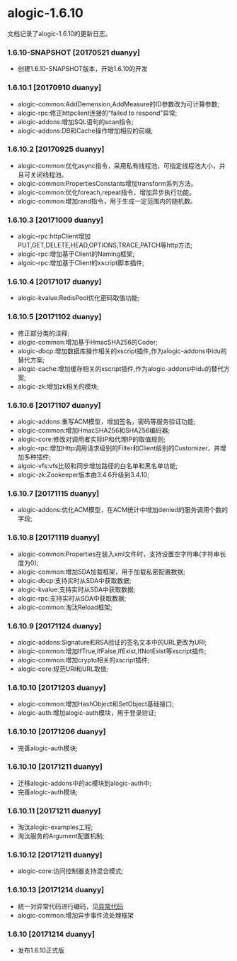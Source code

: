 alogic-1.6.10
=============

文档记录了alogic-1.6.10的更新日志。

### 1.6.10-SNAPSHOT [20170521 duanyy]
- 创建1.6.10-SNAPSHOT版本，开始1.6.10的开发

### 1.6.10.1 [20170910 duanyy]
- alogic-common:AddDemension,AddMeasure的ID参数改为可计算参数;
- alogic-rpc:修正httpclient连接的“failed to respond”异常;
- alogic-addons:增加SQL语句的scan指令;
- alogic-addons:DB和Cache操作增加相应的前缀;

### 1.6.10.2 [20170925 duanyy]
- alogic-common:优化async指令，采用私有线程池，可指定线程池大小，并且可关闭线程池。
- alogic-common:PropertiesConstants增加transform系列方法。
- alogic-common:优化foreach,repeat指令，增加异步执行功能。
- alogic-common:增加rand指令，用于生成一定范围内的随机数。

### 1.6.10.3 [20171009 duanyy]
- alogic-rpc:httpClient增加PUT,GET,DELETE,HEAD,OPTIONS,TRACE,PATCH等http方法;
- alogic-rpc:增加基于Client的Naming框架;
- algoic-rpc:增加基于Client的xscript脚本插件;

### 1.6.10.4 [20171017 duanyy] 
- alogic-kvalue:RedisPool优化密码取值功能;

### 1.6.10.5 [20171102 duanyy]
- 修正部分类的注释;
- alogic-common:增加基于HmacSHA256的Coder;
- alogic-dbcp:增加数据库操作相关的xscript插件,作为alogic-addons中idu的替代方案;
- alogic-cache:增加缓存相关的xscript插件,作为alogic-addons中idu的替代方案;
- alogic-zk:增加zk相关的模块;

### 1.6.10.6 [20171107 duanyy]
- alogic-addons:重写ACM模型，增加签名，密码等服务验证功能;
- alogic-common:增加HmacSHA256和SHA256编码器;
- alogic-core:修改对调用者实际IP和代理IP的取值规则;
- alogic-rpc:增加Http调用请求级别的Filter和Client级别的Customizer，并增加多种插件;
- algoic-vfs:vfs比较和同步增加路径的白名单和黑名单功能;
- alogic-zk:Zookeeper版本由3.4.6升级到3.4.10;

### 1.6.10.7 [20171115 duanyy]
- alogic-addons:优化ACM模型，在ACM统计中增加denied的服务调用个数的字段;

### 1.6.10.8 [20171119 duanyy]
- alogic-common:Properties在装入xml文件时，支持设置空字符串(字符串长度为0);
- alogic-common:增加SDA加载框架，用于加载私密配置数据;
- alogic-dbcp:支持实时从SDA中获取数据;
- alogic-kvalue:支持实时从SDA中获取数据;
- alogic-rpc:支持实时从SDA中获取数据;
- alogic-common:淘汰Reload框架;

### 1.6.10.9 [20171124 duanyy]
- alogic-addons:Signature和RSA验证的签名文本中的URL更改为URI;
- alogic-common:增加IfTrue,IfFalse,IfExist,IfNotExist等xscript插件;
- alogic-common:增加crypto相关的xscript插件;
- alogic-core:规范URI和URL取值;

### 1.6.10.10 [20171203 duanyy]
- alogic-common:增加HashObject和SetObject基础接口;
- alogic-auth:增加alogic-auth模块，用于登录验证;

### 1.6.10.10 [20171206 duanyy]
- 完善alogic-auth模块;

### 1.6.10.10 [20171211 duanyy]
- 迁移alogic-addons中的ac模块到alogic-auth中;
- 完善alogic-auth模块;

### 1.6.10.11 [20171211 duanyy]
- 淘汰alogic-examples工程;
- 淘汰服务的Argument配置机制;

### 1.6.10.12 [20171211 duanyy]
- alogic-core:访问控制器支持混合模式;

### 1.6.10.13 [20171214 duanyy]
- 统一对异常代码进行编码，见[异常代码](result.code.md)
- alogic-common:增加异步事件流处理框架

### 1.6.10 [20171214 duanyy]
- 发布1.6.10正式版
